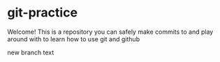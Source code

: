 # git-practice

Welcome! This is a repository you can safely make commits to and play around with to learn how to use git and github

new branch text